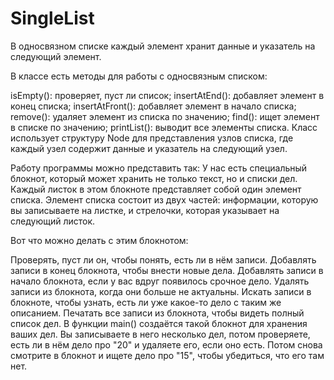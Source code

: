 # SingleList

 В односвязном списке каждый элемент хранит данные и указатель на следующий элемент.

В классе есть методы для работы с односвязным списком:

isEmpty(): проверяет, пуст ли список;
insertAtEnd(): добавляет элемент в конец списка;
insertAtFront(): добавляет элемент в начало списка;
remove(): удаляет элемент из списка по значению;
find(): ищет элемент в списке по значению;
printList(): выводит все элементы списка.
Класс использует структуру Node для представления узлов списка, где каждый узел содержит данные и указатель на следующий узел.


Работу программы можно представить так:
У нас есть специальный блокнот, который может хранить не только текст, но и списки дел. Каждый листок в этом блокноте представляет собой один элемент списка. Элемент списка состоит из двух частей: информации, которую вы записываете на листке, и стрелочки, которая указывает на следующий листок.

Вот что можно делать с этим блокнотом:

Проверять, пуст ли он, чтобы понять, есть ли в нём записи.
Добавлять записи в конец блокнота, чтобы внести новые дела.
Добавлять записи в начало блокнота, если у вас вдруг появилось срочное дело.
Удалять записи из блокнота, когда они больше не актуальны.
Искать записи в блокноте, чтобы узнать, есть ли уже какое-то дело с таким же описанием.
Печатать все записи из блокнота, чтобы видеть полный список дел.
В функции main() создаётся такой блокнот для хранения ваших дел. Вы записываете в него несколько дел, потом проверяете, есть ли в нём дело про "20" и удаляете его, если оно есть. Потом снова смотрите в блокнот и ищете дело про "15", чтобы убедиться, что его там нет.
